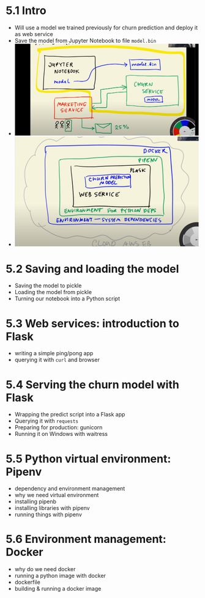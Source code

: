 # 5.1 Intro
- Will use a model we trained previously for churn prediction and deploy it as web service
- Save the model from Jupyter Notebook to file `model.bin`
- ![High level architecture](image.png)
- ![Layered approach for preparing model for deployment](image-1.png) 

# 5.2 Saving and loading the model
- Saving the model to pickle
- Loading the model from pickle
- Turning our notebook into a Python script


# 5.3 Web services: introduction to Flask
- writing a simple ping/pong app
- querying it with `curl` and browser

# 5.4 Serving the churn model with Flask
- Wrapping the predict script into a Flask app
- Querying it with `requests`
- Preparing for production: gunicorn
- Running it on Windows with waitress

# 5.5 Python virtual environment: Pipenv
- dependency and environment management
- why we need virtual environment
- installing pipenb
- installing libraries with pipenv
- running things with pipenv
  
# 5.6 Environment management: Docker
- why do we need docker
- running a python image with docker
- dockerfile
- building & running a docker image